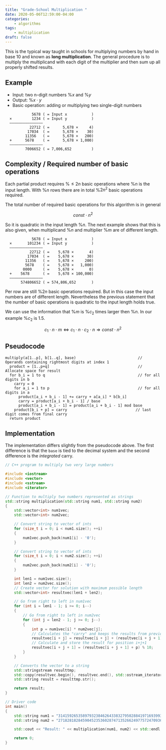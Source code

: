 ```yaml
---
title: "Grade-School Multiplication "
date: 2020-05-06T12:59:00-04:00
categories:
    - algorithms
tags:
    - multiplication
draft: false
---
```


This is the typical way taught in schools for multiplying numbers by hand in base 10 and known as **long multiplication**. The general procedure is to multiply the multiplicand with each digit of the multiplier and then sum up all properly shifted results. 

## Example

- Input: two n-digit numbers %$x%$ and %$y%$
- Output: %$x \cdot y%$
- Basic operation: adding or multiplying two single-digit numbers

```plaintext
            5678 ( = Input x           )
  ×         1234 ( = Input y           )
  ———————————————
           22712 ( =      5,678 ×     4)
          17034  ( =      5,678 ×    30)
         11356   ( =      5,678 ×   200)
  +      5678    ( =      5,678 × 1,000)
  ———————————————
         7006652 ( = 7,006,652         )
```

## Complexity / Required number of basic operations

Each partial product requires %$\leq 2n%$ basic operations where %$n%$ is the input length. With %$n%$ rows there are in total %$2n^2%$ basic operations required.

The total number of required basic operations for this algorithm is in general

$$
const \cdot n^2
$$

So it is quadratic in the input length %$n%$. The next example shows that this is also given, when multiplicand %$n%$ and multiplier %$m%$ are of different length.

```plaintext
            5678 ( = Input x           )
  ×       101234 ( = Input y           )
  ———————————————
           22712 ( =    5,678 ×       4) 
          17034  ( =    5,678 ×      30)
         11356   ( =    5,678 ×     200)
         5678    ( =    5,678 ×   1,000)
        0000     ( =    5,678 ×       0) 
  +    5678      ( =    5,678 × 100,000)
  ———————————————
       574806652 ( = 574,806,652       )
```

Per row are still %$2n%$ basic operations required. But in this case the input numbers are of different length. Nevertheless the previous statement that the number of basic operations is quadratic to the input length holds true.

We can use the information that %$m%$ is %$c_2%$ times larger then %$n%$. In our example %$c_2%$ is 1.5. 

$$
c_1 \cdot n \cdot m \Leftrightarrow c_1 \cdot n \cdot c_2 \cdot n \Rightarrow const \cdot n^2
$$

## Pseudocode

```plaintext
multiply(a[1..p], b[1..q], base)                            // Operands containing rightmost digits at index 1
  product = [1..p+q]                                        // Allocate space for result
  for b_i = 1 to q                                          // for all digits in b
    carry = 0
    for a_i = 1 to p                                        // for all digits in a
      product[a_i + b_i - 1] += carry + a[a_i] * b[b_i]
      carry = product[a_i + b_i - 1] / base
      product[a_i + b_i - 1] = product[a_i + b_i - 1] mod base
    product[b_i + p] = carry                               // last digit comes from final carry
  return product
```

## Implementation

The implementation differs slightly from the pseudocode above. The first difference is that the `base` is tied to the decimal system and the second difference is the _integrated_ carry.

```cpp
// C++ program to multiply two very large numbers

#include <iostream>
#include <vector>
#include <sstream>
#include <iterator>

// Function to multiply two numbers represented as strings
std::string multiplication(std::string num1, std::string num2)
{
    std::vector<int> num1vec;
    std::vector<int> num2vec;

    // Convert string to vector of ints
    for (size_t i = 0; i < num1.size(); ++i)
    {
        num1vec.push_back(num1[i] - '0');
    }

    // Convert string to vector of ints
    for (size_t i = 0; i < num2.size(); ++i)
    {
        num2vec.push_back(num2[i] - '0');
    }

    int len1 = num1vec.size();
    int len2 = num2vec.size();
    // Create vector for solution with maximum possible length
    std::vector<int> resultvec(len1 + len2);

    // Go from right to left in num1vec
    for (int i = len1 - 1; i >= 0; i--)
    {
        // Go from right to left in num2vec
        for (int j = len2 - 1; j >= 0; j--)
        {
            int p = num1vec[i] * num2vec[j];
            // Calculates the "carry" and keeps the results from previous calculations in mind
            resultvec[i + j] = resultvec[i + j] + (resultvec[i + j + 1] + p) / 10;
            // Calculate and store the result for position i+j+1
            resultvec[i + j + 1] = (resultvec[i + j + 1] + p) % 10;
        }
    }

    // Converts the vector to a string
    std::stringstream resulttmp;
    std::copy(resultvec.begin(), resultvec.end(), std::ostream_iterator<int>(resulttmp, ""));
    std::string result = resulttmp.str();

    return result;
}

// Driver code
int main()
{
    std::string num1 = "3141592653589793238462643383279502884197169399375105820974944592";
    std::string num2 = "2718281828459045235360287471352662497757247093699959574966967627";

    std::cout << "Result: " << multiplication(num1, num2) << std::endl;

    return 0;
}
```